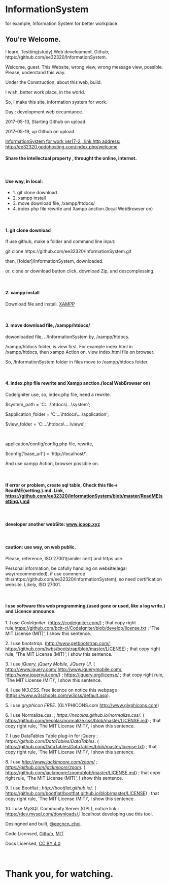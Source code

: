 # InformationSystem
for example, Information System for better workplace.

<h2>You're Welcome.</h2>
<p>I learn, Testting(study) Web development. Github; https://github.com/ee32320/InformationSystem.</p>
<p></p>
<p>Welcome, guest. This Website, wrong view, wrong message view, possible. Please, understand this way.</p>
<p>Under the Construction, about this web, build.</p>
<p>I wish, better work place, in the world.</p>
<p>So, I make this site, information system for work.</p>
<p>Day : development web circumtance.</p>
<p>2017-05-13, Starting Github on upload.</p>
<p>2017-05-19, up Github on upload</p>
<a href="http://ee32320.godohosting.com/index.php/welcome">InformationSystem for work ver17-2., link http address: http://ee32320.godohosting.com/index.php/welcome</a>
<h4>Share the intellectual property , throught the online, internet.</h4>
<br/>

<h4>Use way, in local:</h4>
<ul>
<li>1. git clone download</li>
<li>2. xampp install</li>
<li>3. move download file, /xampp/htdocs/</li>
<li>4. index.php file rewrite and Xampp anction.(local WebBrowser on)</li>
</ul>
<br/>
<h4>1. git clone download</h4>
<p>If use github, make a folder and command line input: </p>
<p>git clone https://github.com/ee32320/InformationSystem.git</p>
<p>then, [folder]/InformationSystem, downloaded.</p>
<p> or, clone or download button click, download Zip, and descomplessing.</p>
<br/>
<h4>2. xampp install</h4>
<p>Download file and install. <a href="https://www.apachefriends.org/index.html">XAMPP</a></p>
<br/>
<h4>3. move download file, /xampp/htdocs/</h4>
<p>dowonloaded file, ../InformationSystem by, /xampp/htdocs. </p>
<p>/xampp/htdocs folder, is view first. For example index.html in /xampp/htdocs, then xampp Action on, view index.html file on browser.</p>
<p>So, /InformationSystem folder in files move to /xampp/htdocs folder.</p>
<br/>
<h4>4. index.php file rewrite and Xampp anction.(local WebBrowser on)</h4>
<p>CodeIgniter use, so, index.php file, need a rewrite.</p>
<p>$system_path = 'C:...\htdocs\...\system';</p>
<p>$application_folder = 'C:...\htdocs\...\application';</p>
<p>$view_folder = 'C:...\htdocs\....\views';</p>
<br/>
<p>application/config/config.php file, rewrite,</p> 
<p>$config['base_url'] = 'http://localhost/';</p>
<p>And use xampp Action, browser possible on.</p>
<br/>
<h4>If error or problem, create sql table, Check this file-> ReadME(setting.).md. Link, <a href="https://github.com/ee32320/InformationSystem/blob/master/ReadME(setting.).md">https://github.com/ee32320/InformationSystem/blob/master/ReadME(setting.).md</a></h4>
<br/>

<h4>developer another webSite: <a href="http://www.jcoop.xyz">www.jcoop.xyz</a></h4>
<br/>
<h4>caution: use way, on web public.</h4>
<p>Please, reference, ISO 27001(similer cert) and https use.</p>
<p>Personal information, be cafully handling on website(legal way(recommended), if use commerce this(https://github.com/ee32320/InformationSystem), so need certification website. Likely,  ISO 27001.</p>
<br/>

<h4>I use software this web programming,(used gone or used, like a log write.) and Licence announce.</h4>
<p>1. I use <span style="font-style: italic;">CodeIgniter</span>. (<a href="https://codeigniter.com/">https://codeigniter.com/</a>) ; that copy right rule,<a href="https://github.com/bcit-ci/CodeIgniter/blob/develop/license.txt">https://github.com/bcit-ci/CodeIgniter/blob/develop/license.txt</a> ; 'The MIT License (MIT)', I show this sentence.  </p>

<p>2. I use <span style="font-style: italic;">bootstrap</span>. (<a href="http://www.getbootstrap.com/">http://www.getbootstrap.com/</a>, <a href="https://github.com/twbs/bootstrap/blob/master/LICENSE">https://github.com/twbs/bootstrap/blob/master/LICENSE</a>) ; that copy right rule, 'The MIT License (MIT)', I show this sentence.</p>
	
<p>3. I use <span style="font-style: italic;">jQuery, jQuery Mobile, JQuery UI</span>. ( <a href="http://www.jquery.com/">http:///www.jquery.com/</a>,<a href="http://www.jquerymobile.com/">http://www.jquerymobile.com/</a>, <a href="http://www.jqueryui.com/">http://www.jqueryui.com/</a>) ; <a href="https://jquery.org/license/">https://jquery.org/license/</a> ; that copy right rule, 'The MIT License (MIT)', I show this sentence.</p>
	
<p>4. I use <span style="font-style: italic;">W3.CSS</span>. Free licence on notice this webpage  (<a href="https://www.w3schools.com/w3css/default.asp">https://www.w3schools.com/w3css/default.asp</a>).</p>
	
<p>5. I use <span style="font-style:italic;">gryphicon FREE</span>. (GLYPHICONS.com <a href="http://www.glyphicons.com">http://www.glyphicons.com</a>)</p>
	
<p>6. I use Normalize.css. ; <span style="font-style:italic;">https://necolas.github.io/normalize.css/</span>. ( <a href="https://github.com/necolas/normalize.css/blob/master/LICENSE.md">https://github.com/necolas/normalize.css/blob/master/LICENSE.md</a>) ; that copy right rule, 'The MIT License (MIT)', I show this sentence.</p>
	
<p>7. I use DataTables Table plug-in for jQuery
; <span style="font-style:italic;">https://github.com/DataTables/DataTables</span>. ( <a href="https://github.com/DataTables/DataTables/blob/master/license.txt">https://github.com/DataTables/DataTables/blob/master/license.txt</a>) ; that copy right rule, 'The MIT License (MIT)', I show this sentence.</p>
	
<p>8. I use <span style="font-style:italic;"><a href="http://www.jacklmoore.com/zoom/">http://www.jacklmoore.com/zoom/</a> ; <a href="https://github.com/jackmoore/zoom">https://github.com/jackmoore/zoom</a></span>. ( <a href="https://github.com/jackmoore/zoom/blob/master/LICENSE.md">https://github.com/jackmoore/zoom/blob/master/LICENSE.md</a>) ; that copy right rule, 'The MIT License (MIT)', I show this sentence.</p>
	
<p>9. I use Bootflat ; <span style="font-style:italic;">http://bootflat.github.io/</span>. ( <a href="https://github.com/bootflat/bootflat.github.io/blob/master/LICENSE">https://github.com/bootflat/bootflat.github.io/blob/master/LICENSE</a>) ; that copy right rule, 'The MIT License (MIT)', I show this sentence.</p>
	
<p>10. I use MySQL Community Server (GPL), notice link : <a href="https://dev.mysql.com/downloads/">https://dev.mysql.com/downloads/</a>,I localhost developing use this tool.</p>
	
<p>Desingned and built, <a href="https://twitter.com/eecncn_choi">@eecncn_choi</a>.</p>
	
<p>Code Licensed, <a href="https://github.com/ee32320/InformationSystem">Github</a>, <a href="https://github.com/ee32320/InformationSystem/blob/master/LICENSE">MIT</a></p>
	
<p>Docs Licensed, <a href="https://creativecommons.org/licenses/by/4.0/">CC BY 4.0</a></p>
<br/> 

<h1>Thank you, for watching.</h1>
